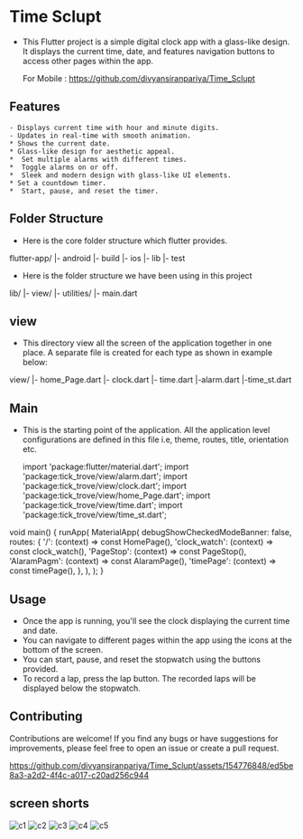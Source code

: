 # Time Sclupt

- This Flutter project is a simple digital clock app with a glass-like design. It displays the current time, date, and features navigation buttons to access other pages within the app.
 
  For Mobile : https://github.com/divyansiranpariya/Time_Sclupt

## Features
```
- Displays current time with hour and minute digits.
- Updates in real-time with smooth animation.
* Shows the current date.
* Glass-like design for aesthetic appeal.
*  Set multiple alarms with different times.
*  Toggle alarms on or off.
*  Sleek and modern design with glass-like UI elements.
* Set a countdown timer.
*  Start, pause, and reset the timer.
```


## Folder Structure
* Here is the core folder structure which flutter provides.

 flutter-app/
 |- android
 |- build
 |- ios
 |- lib
 |- test

* Here is the folder structure we have been using in this project

 lib/
|- view/
|- utilities/
|- main.dart

## view
- This directory view all the screen of the application together in one place. A separate file is created for each type as shown in example below:

 view/
|- home_Page.dart
|- clock.dart
|- time.dart
|-alarm.dart
|-time_st.dart

## Main
* This is the starting point of the application. All the application level configurations are defined in this file i.e, theme, routes, title, orientation etc.

  import 'package:flutter/material.dart';
  import 'package:tick_trove/view/alarm.dart';
  import 'package:tick_trove/view/clock.dart';
  import 'package:tick_trove/view/home_Page.dart';
  import 'package:tick_trove/view/time.dart';
  import 'package:tick_trove/view/time_st.dart';

void main() {
runApp(
MaterialApp(
debugShowCheckedModeBanner: false,
routes: {
'/': (context) => const HomePage(),
'clock_watch': (context) => const clock_watch(),
'PageStop': (context) => const PageStop(),
'AlaramPagm': (context) => const AlaramPage(),
'timePage': (context) => const timePage(),
},
),
);
}

## Usage
* Once the app is running, you'll see the clock displaying the current time and date.
* You can navigate to different pages within the app using the icons at the bottom of the screen.
* You can start, pause, and reset the stopwatch using the buttons provided.
* To record a lap, press the lap button. The recorded laps will be displayed below the stopwatch.

## Contributing
Contributions are welcome! If you find any bugs or have suggestions for improvements, please feel free to open an issue or create a pull request.

https://github.com/divyansiranpariya/Time_Sclupt/assets/154776848/ed5be8a3-a2d2-4f4c-a017-c20ad256c944


## screen shorts

![c1](https://github.com/divyansiranpariya/Time_Sclupt/assets/154776848/3d72459f-cef9-4f6a-b3e2-b8527b2b25aa)
![c2](https://github.com/divyansiranpariya/Time_Sclupt/assets/154776848/d7765bd1-32f2-452c-86ef-0698b8b9b42a)
![c3](https://github.com/divyansiranpariya/Time_Sclupt/assets/154776848/2fea2abb-d656-4ff9-b232-c6176cb99867)
![c4](https://github.com/divyansiranpariya/Time_Sclupt/assets/154776848/86613dc7-b9d8-4cb5-b5bf-c6b54a95bf6b)
![c5](https://github.com/divyansiranpariya/Time_Sclupt/assets/154776848/9cb705cc-fdd6-4a45-af84-b27ee1821b53)
